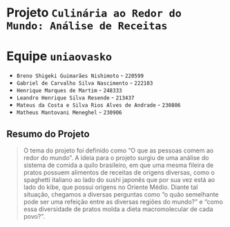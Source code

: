 # Projeto `Culinária ao Redor do Mundo: Análise de Receitas`

# Equipe `uniaovasko`
* `Breno Shigeki Guimarães Nishimoto` - `220599`
* `Gabriel de Carvalho Silva Nascimento` - `222103`
* `Henrique Marques de Martim` - `248333`
* `Leandro Henrique Silva Resende` - `213437`
* `Mateus da Costa e Silva Rios Alves de Andrade` - `230806`
* `Matheus Mantovani Meneghel` - `230906`

## Resumo do Projeto
> O tema do projeto foi definido como “O que as pessoas comem ao redor do mundo”. A ideia para o projeto surgiu de uma análise do sistema de comida a quilo brasileiro, em que uma mesma fileira de pratos possuem alimentos de receitas de origens diversas, como o spaghetti italiano ao lado do sushi japonês que por sua vez está ao lado do kibe, que possui origens no Oriente Médio. Diante tal situação, chegamos a diversas perguntas como “o quão semelhante pode ser uma refeição entre as diversas regiões do mundo?” e “como essa diversidade de pratos molda a dieta macromolecular de cada povo?”.
